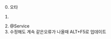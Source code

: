 0. 오타
1. <form action="<%=request.getContextPath()%>/login" method="post">
2. @Service 
3. 수정해도 계속 같은오류가 나올때 ALT+F5로 업데이트 